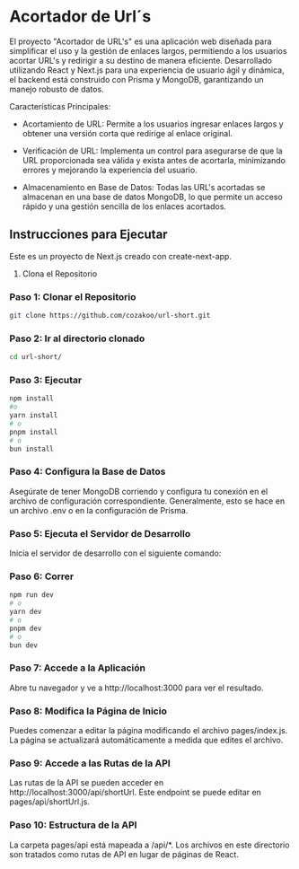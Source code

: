 # Acortador de Url´s

El proyecto "Acortador de URL's" es una aplicación web diseñada para simplificar el uso y la gestión de enlaces largos, permitiendo a los usuarios acortar URL's y redirigir a su destino de manera eficiente. Desarrollado utilizando React y Next.js para una experiencia de usuario ágil y dinámica, el backend está construido con Prisma y MongoDB, garantizando un manejo robusto de datos.

Características Principales:

- Acortamiento de URL: Permite a los usuarios ingresar enlaces largos y obtener una versión corta que redirige al enlace original.

- Verificación de URL: Implementa un control para asegurarse de que la URL proporcionada sea válida y exista antes de acortarla, minimizando errores y mejorando la experiencia del usuario.

- Almacenamiento en Base de Datos: Todas las URL's acortadas se almacenan en una base de datos MongoDB, lo que permite un acceso rápido y una gestión sencilla de los enlaces acortados.


## Instrucciones para Ejecutar

Este es un proyecto de Next.js creado con create-next-app.

1. Clona el Repositorio

### Paso 1: Clonar el Repositorio
```bash
git clone https://github.com/cozakoo/url-short.git
```
### Paso 2: Ir al directorio clonado
```bash
cd url-short/
```
### Paso 3: Ejecutar
```bash
npm install
#o
yarn install
# o
pnpm install
# o
bun install
```

### Paso 4: Configura la Base de Datos
Asegúrate de tener MongoDB corriendo y configura tu conexión en el archivo de configuración correspondiente. Generalmente, esto se hace en un archivo .env o en la configuración de Prisma.

### Paso 5: Ejecuta el Servidor de Desarrollo
Inicia el servidor de desarrollo con el siguiente comando:

### Paso 6: Correr
```bash
npm run dev
# o
yarn dev
# o
pnpm dev
# o
bun dev
```

### Paso 7: Accede a la Aplicación
Abre tu navegador y ve a http://localhost:3000 para ver el resultado.

### Paso 8: Modifica la Página de Inicio
Puedes comenzar a editar la página modificando el archivo pages/index.js. La página se actualizará automáticamente a medida que edites el archivo.

### Paso 9: Accede a las Rutas de la API
Las rutas de la API se pueden acceder en http://localhost:3000/api/shortUrl. Este endpoint se puede editar en pages/api/shortUrl.js.

### Paso 10: Estructura de la API
La carpeta pages/api está mapeada a /api/*. Los archivos en este directorio son tratados como rutas de API en lugar de páginas de React.
